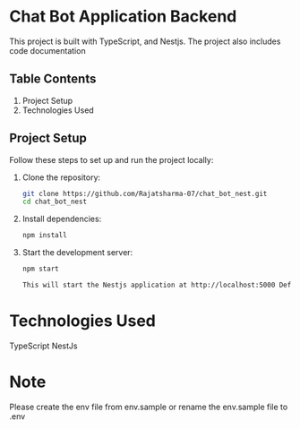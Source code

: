 # Chat Bot Application Backend

This project is built with TypeScript, and Nestjs. The project also includes code documentation

## Table Contents

1. Project Setup
2. Technologies Used

## Project Setup

Follow these steps to set up and run the project locally:

1. Clone the repository:
   ```bash
   git clone https://github.com/Rajatsharma-07/chat_bot_nest.git
   cd chat_bot_nest

2. Install dependencies:
    ```bash
    npm install

3. Start the development server:
    ```bash
    npm start

    This will start the Nestjs application at http://localhost:5000 Default Port:4500
    
# Technologies Used
TypeScript
NestJs

# Note
Please create the env file from env.sample or rename the env.sample file to .env
